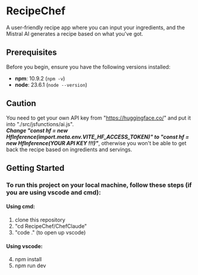 # RecipeChef

A user-friendly recipe app where you can input your ingredients, and the Mistral AI generates a recipe based on what you've got.

## Prerequisites

Before you begin, ensure you have the following versions installed:

- **npm**: 10.9.2 (`npm -v`)
- **node**: 23.6.1 (`node --version`)

## Caution
You need to get your own API key from "https://huggingface.co/" and put it into "./src/jsfunctions/ai.js".  
***Change "const hf = new HfInference(import.meta.env.VITE_HF_ACCESS_TOKEN)" to "const hf = new HfInference(YOUR API KEY !!!)"***, otherwise you won't be able to get back the recipe based on ingredients and servings.

## Getting Started

### To run this project on your local machine, follow these steps (if you are using vscode and cmd):

#### Using cmd:

1. clone this repository
2. "cd RecipeChef/ChefClaude"
3. "code ." (to open up vscode)

#### Using vscode:

4. npm install
5. npm run dev
